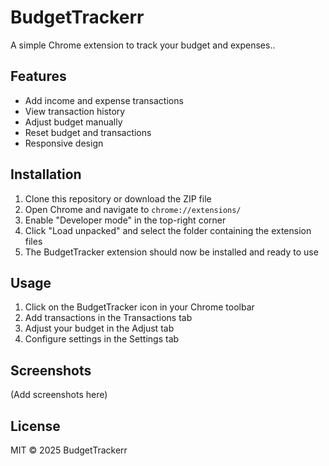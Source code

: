 # BudgetTrackerr

A simple Chrome extension to track your budget and expenses..

## Features

- Add income and expense transactions
- View transaction history
- Adjust budget manually
- Reset budget and transactions
- Responsive design

## Installation

1. Clone this repository or download the ZIP file
2. Open Chrome and navigate to `chrome://extensions/`
3. Enable "Developer mode" in the top-right corner
4. Click "Load unpacked" and select the folder containing the extension files
5. The BudgetTracker extension should now be installed and ready to use

## Usage

1. Click on the BudgetTracker icon in your Chrome toolbar
2. Add transactions in the Transactions tab
3. Adjust your budget in the Adjust tab
4. Configure settings in the Settings tab

## Screenshots

(Add screenshots here)

## License

MIT © 2025 BudgetTrackerr
